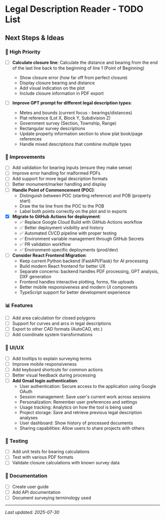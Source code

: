 # Legal Description Reader - TODO List

## Next Steps & Ideas

### 🎯 High Priority
- [ ] **Calculate closure line**: Calculate the distance and bearing from the end of the last line back to the beginning of line 1 (Point of Beginning)
  - Show closure error (how far off from perfect closure)
  - Display closure bearing and distance
  - Add visual indication on the plot
  - Include closure information in PDF export

- [ ] **Improve GPT prompt for different legal description types**:
  - Metes and bounds (current focus - bearings/distances)
  - Plat reference (Lot X, Block Y, Subdivision Z)
  - Government survey (Section, Township, Range)
  - Rectangular survey descriptions
  - Update property information section to show plat book/page references
  - Handle mixed descriptions that combine multiple types

### 🔄 Improvements
- [ ] Add validation for bearing inputs (ensure they make sense)
- [ ] Improve error handling for malformed PDFs
- [ ] Add support for more legal description formats
- [ ] Better monument/marker handling and display
- [ ] **Handle Point of Commencement (POC)**:
  - Distinguish between POC (starting reference) and POB (property start)
  - Draw the tie line from the POC to the POB
  - Label both points correctly on the plot and in exports
- [x] **Migrate to GitHub Actions for deployment**:
  - ✅ Replace Google Cloud Build with GitHub Actions workflow
  - ✅ Better deployment visibility and history
  - ✅ Automated CI/CD pipeline with proper testing
  - ✅ Environment variable management through GitHub Secrets
  - ✅ PR validation workflow
  - ✅ Environment-specific deployments (prod/dev)
- [ ] **Consider React Frontend Migration**:
  - Keep current Python backend (FastAPI/Flask) for AI processing
  - Build modern React frontend for better UX
  - Separate concerns: backend handles PDF processing, GPT analysis, DXF generation
  - Frontend handles interactive plotting, forms, file uploads
  - Better mobile responsiveness and modern UI components
  - TypeScript support for better development experience

### 📊 Features
- [ ] Add area calculation for closed polygons
- [ ] Support for curves and arcs in legal descriptions
- [ ] Export to other CAD formats (AutoCAD, etc.)
- [ ] Add coordinate system transformations

### 🎨 UI/UX
- [ ] Add tooltips to explain surveying terms
- [ ] Improve mobile responsiveness
- [ ] Add keyboard shortcuts for common actions
- [ ] Better visual feedback during processing
- [ ] **Add Gmail login authentication**:
  - User authentication: Secure access to the application using Google OAuth
  - Session management: Save user's current work across sessions
  - Personalization: Remember user preferences and settings
  - Usage tracking: Analytics on how the tool is being used
  - Project storage: Save and retrieve previous legal description analyses
  - User dashboard: Show history of processed documents
  - Sharing capabilities: Allow users to share projects with others

### 🧪 Testing
- [ ] Add unit tests for bearing calculations
- [ ] Test with various PDF formats
- [ ] Validate closure calculations with known survey data

### 📝 Documentation
- [ ] Create user guide
- [ ] Add API documentation
- [ ] Document surveying terminology used

---
*Last updated: 2025-07-30*
